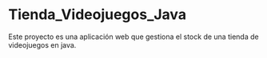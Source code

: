 # Tienda_Videojuegos_Java
 Este proyecto es una aplicación web que gestiona el stock de una tienda de videojuegos en java.
